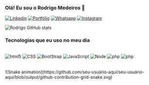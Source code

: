 ### Olá! Eu sou o Rodrigo Medeiros 👋

[![Linkedin](https://img.shields.io/badge/LinkedIn-0077B5?style=for-the-badge&logo=linkedin&logoColor=white)](https://www.linkedin.com/in/rodrigo-medeiros-94667b1ba/)
[![Portfólio](https://img.shields.io/badge/PORTFÓLIO-0A0A0A?style=for-the-badge&logo=devdotto&logoColor=white)](https://rodrigo-171.github.io)
[![Whatsapp](https://img.shields.io/badge/WhatsApp-25D366?style=for-the-badge&logo=whatsapp&logoColor=white)](https://web.whatsapp.com/send?phone=5511968939872)
[![Instagram](https://img.shields.io/badge/Instagram-E4405F?style=for-the-badge&logo=instagram&logoColor=white)](https://www.instagram.com/roh_dna/)


![Rodrigo GitHub stats](https://github-readme-stats.vercel.app/api?username=Rodrigo-171&show_icons=true&theme=radical)

### Tecnologias que eu uso no meu dia

<div style="display: inline_block"><br>
    <img align="center" alt="html5"src="https://img.shields.io/badge/HTML5-E34F26?style=for-the-badge&logo=html5&logoColor=white">
    <img align="center" alt="CSS"src="https://img.shields.io/badge/CSS-239120?&style=for-the-badge&logo=css3&logoColor=white">
    <img align="center" alt="BootStrap"src="https://img.shields.io/badge/Bootstrap-563D7C?style=for-the-badge&logo=bootstrap&logoColor=white">
    <img align="center" alt="JavaScript"src="https://img.shields.io/badge/JavaScript-F7DF1E?style=for-the-badge&logo=javascript&logoColor=black">
    <img align="center" alt="Node"src="https://img.shields.io/badge/Node.js-43853D?style=for-the-badge&logo=node.js&logoColor=white">
    <img align="center" alt="php" src="https://img.shields.io/badge/PHP-777BB4?style=for-the-badge&logo=php&logoColor=white">
    <img align="center" alt="php" src="https://img.shields.io/badge/PHP-777BB4?style=for-the-badge&logo=php&logoColor=white](https://img.shields.io/badge/React-20232A?style=for-the-badge&logo=react&logoColor=61DAFB)">
    
</div>
<br>
<br>
![Snake animation](https://github.com/seu-usuário-aqui/seu-usuário-aqui/blob/output/github-contribution-grid-snake.svg)
<br>
